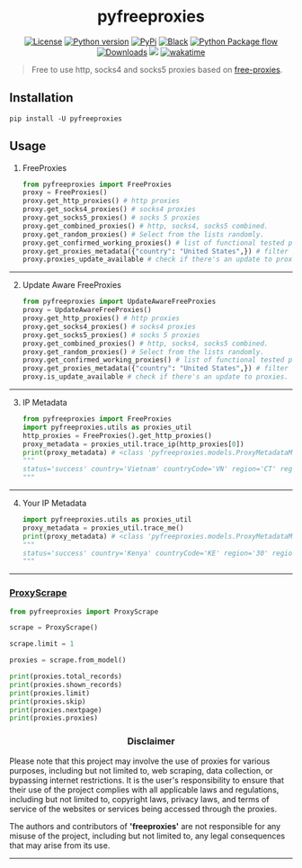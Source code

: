 <h1 align="center"> pyfreeproxies </h1>
<p align="center">
<!--
<a href="https://github.com/Simatwa/pyfreeproxies/actions/workflows/python-test.yml"><img src="https://github.com/Simatwa/pyfreeproxies/actions/workflows/python-test.yml/badge.svg" alt="Python Test"/></a>
-->
<a href="https://github.com/Simatwa/pyfreeproxies/blob/main/LICENSE"><img alt="License" src="https://img.shields.io/static/v1?logo=GPL&color=Blue&message=GPLv3&label=License"/></a>
<a href=""><img alt="Python version" src="https://img.shields.io/pypi/pyversions/pyfreeproxies"/></a>
<a href="https://pypi.org/project/pyfreeproxies"><img alt="PyPi" src="https://img.shields.io/pypi/v/pyfreeproxies?color=green"/></a>
<a href="https://github.com/psf/black"><img alt="Black" src="https://img.shields.io/badge/code%20style-black-000000.svg"/></a>
<a href="https://github.com/Simatwa/pyfreeproxies/actions/workflows/python-package.yml"><img alt="Python Package flow" src="https://github.com/Simatwa/pyfreeproxies/actions/workflows/python-package.yml/badge.svg?branch=master"/></a>
<a href="https://pepy.tech/project/pyfreeproxies"><img src="https://static.pepy.tech/personalized-badge/pyfreeproxies?period=total&units=international_system&left_color=grey&right_color=blue&left_text=Downloads" alt="Downloads"></a>
<a href="https://hits.seeyoufarm.com"><img src="https://hits.seeyoufarm.com/api/count/incr/badge.svg?url=https%3A%2F%2Fgithub.com/Simatwa/pyfreeproxies"/></a>      
<a href="https://wakatime.com/badge/github/Simatwa/pyfreeproxies"><img src="https://wakatime.com/badge/github/Simatwa/pyfreeproxies.svg" alt="wakatime"></a>
</p>

> Free to use http, socks4 and socks5 proxies based on [free-proxies](https://github.com/Simatwa/free-proxies).

## Installation

```
pip install -U pyfreeproxies
```

## Usage 

1. FreeProxies

   ```python
   from pyfreeproxies import FreeProxies
   proxy = FreeProxies()
   proxy.get_http_proxies() # http proxies
   proxy.get_socks4_proxies() # socks4 proxies 
   proxy.get_socks5_proxies() # socks 5 proxies
   proxy.get_combined_proxies() # http, socks4, socks5 combined.
   proxy.get_random_proxies() # Select from the lists randomly. 
   proxy.get_confirmed_working_proxies() # list of functional tested proxies. Support filters.
   proxy.get_proxies_metadata({"country": "United States",}) # filter with proxy metadata keys.
   proxy.proxies_update_available # check if there's an update to proxies.
   ```

---

2. Update Aware FreeProxies

   ```python
   from pyfreeproxies import UpdateAwareFreeProxies
   proxy = UpdateAwareFreeProxies()
   proxy.get_http_proxies() # http proxies
   proxy.get_socks4_proxies() # socks4 proxies 
   proxy.get_socks5_proxies() # socks 5 proxies
   proxy.get_combined_proxies() # http, socks4, socks5 combined.
   proxy.get_random_proxies() # Select from the lists randomly. 
   proxy.get_confirmed_working_proxies() # list of functional tested proxies. Support filters.
   proxy.get_proxies_metadata({"country": "United States",}) # filter with proxy metadata keys.
   proxy.is_update_available # check if there's an update to proxies.
   ```

---

3. IP Metadata

   ```python
   from pyfreeproxies import FreeProxies
   import pyfreeproxies.utils as proxies_util
   http_proxies = FreeProxies().get_http_proxies()
   proxy_metadata = proxies_util.trace_ip(http_proxies[0])
   print(proxy_metadata) # <class 'pyfreeproxies.models.ProxyMetadataModel'>
   """
   status='success' country='Vietnam' countryCode='VN' region='CT' regionName='Can Tho' city='Can Tho' zip='' lat=10.0359 lon=105.7808 timezone='Asia/Ho_Chi_Minh' isp='Viettel Corporation' org='VIETEL' as_='AS7552 Viettel Group' query='171.248.211.25' response_time=None continent=None continentCode=None district=None offset=None currency=None asname=None reverse=None mobile=None proxy=None hosting=None
   """
   ```

---

4. Your IP Metadata

   ```python
   import pyfreeproxies.utils as proxies_util
   proxy_metadata = proxies_util.trace_me()
   print(proxy_metadata) # <class 'pyfreeproxies.models.ProxyMetadataModel'>
   """
   status='success' country='Kenya' countryCode='KE' region='30' regionName='Nairobi County' city='Nairobi' zip='09831' lat=-1.28642 lon=*6.8198 timezone='Africa/Nairobi' isp='Jambonet Autonomous System' org='Telephone House' as_='AS12455 Kenyan Post & Telecommunications Company / Telkom Kenya Ltd' query='*1*.167.250.187' response_time=None continent=None continentCode=None district=None offset=None currency=None asname=None reverse=None mobile=None proxy=None hosting=None
   """
   ```

---

### [ProxyScrape](https://proxyscrape.com)

```python
from pyfreeproxies import ProxyScrape

scrape = ProxyScrape()

scrape.limit = 1

proxies = scrape.from_model()

print(proxies.total_records) 
print(proxies.shown_records)
print(proxies.limit)
print(proxies.skip)
print(proxies.nextpage)
print(proxies.proxies)
```

<h3 align="center">Disclaimer</h3>

Please note that this project may involve the use of proxies for various purposes, including but not limited to, web scraping, data collection, or bypassing internet restrictions. It is the user's responsibility to ensure that their use of the project complies with all applicable laws and regulations, including but not limited to, copyright laws, privacy laws, and terms of service of the websites or services being accessed through the proxies.

The authors and contributors of **'freeproxies'** are not responsible for any misuse of the project, including but not limited to, any legal consequences that may arise from its use.

---